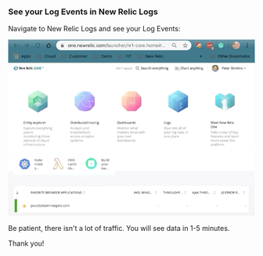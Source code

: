 ### See your Log Events in New Relic Logs

Navigate to New Relic Logs and see your Log Events:

![alt text](https://github.com/polfliet/katacoda-scenarios/blob/master/nr-logs/screenshots/logs.gif?raw=true "New Relic Logs")

Be patient, there isn't a lot of traffic. You will see data in 1-5 minutes.

Thank you!
